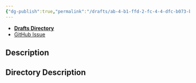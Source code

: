 ```yaml
---
{"dg-publish":true,"permalink":"/drafts/ab-4-b1-ffd-2-fc-4-4-dfc-b073-b7-e6-aa-5-f4-e1-f/","dgHomeLink":true,"dgPassFrontmatter":false}
---
```


- [**Drafts Directory**](https://directory.getdrafts.com/)
- [GitHub Issue](https://github.com/extratone/drafts/issues/63) 

## Description

## Directory Description

